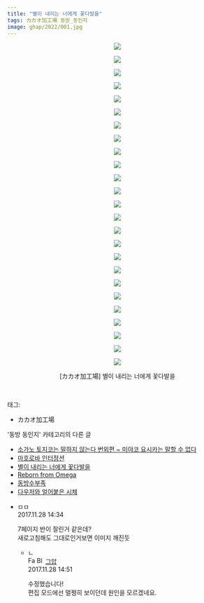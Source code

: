 ```yaml
---
title: "별이 내리는 너에게 꽃다발을"
tags: カカオ加工場 동방_동인지
image: ghap/2022/001.jpg
---
```

<div class="article">
<p style="text-align: center; clear: none; float: none;"><img src="{{ site.nasurl }}/ghap/2022/001.jpg"/></p>
<p style="text-align: center; clear: none; float: none;"><img src="{{ site.nasurl }}/ghap/2022/002.jpg"/></p>
<p style="text-align: center; clear: none; float: none;"><img src="{{ site.nasurl }}/ghap/2022/003.jpg"/></p>
<p style="text-align: center; clear: none; float: none;"><img src="{{ site.nasurl }}/ghap/2022/004.jpg"/></p>
<p style="text-align: center; clear: none; float: none;"><img src="{{ site.nasurl }}/ghap/2022/005.jpg"/></p>
<p style="text-align: center; clear: none; float: none;"><img src="{{ site.nasurl }}/ghap/2022/006.jpg"/></p>
<p style="text-align: center; clear: none; float: none;"><img src="{{ site.nasurl }}/ghap/2022/007.jpg"/></p>
<p style="text-align: center; clear: none; float: none;"><img src="{{ site.nasurl }}/ghap/2022/008.jpg"/></p>
<p style="text-align: center; clear: none; float: none;"><img src="{{ site.nasurl }}/ghap/2022/009.jpg"/></p>
<p style="text-align: center; clear: none; float: none;"><img src="{{ site.nasurl }}/ghap/2022/010.jpg"/></p>
<p style="text-align: center; clear: none; float: none;"><img src="{{ site.nasurl }}/ghap/2022/011.jpg"/></p>
<p style="text-align: center; clear: none; float: none;"><img src="{{ site.nasurl }}/ghap/2022/012.jpg"/></p>
<p style="text-align: center; clear: none; float: none;"><img src="{{ site.nasurl }}/ghap/2022/013.jpg"/></p>
<p style="text-align: center; clear: none; float: none;"><img src="{{ site.nasurl }}/ghap/2022/014.jpg"/></p>
<p style="text-align: center; clear: none; float: none;"><img src="{{ site.nasurl }}/ghap/2022/015.jpg"/></p>
<p style="text-align: center; clear: none; float: none;"><img src="{{ site.nasurl }}/ghap/2022/016.jpg"/></p>
<p style="text-align: center; clear: none; float: none;"><img src="{{ site.nasurl }}/ghap/2022/017.jpg"/></p>
<p style="text-align: center; clear: none; float: none;"><img src="{{ site.nasurl }}/ghap/2022/018.jpg"/></p>
<p style="text-align: center; clear: none; float: none;"><img src="{{ site.nasurl }}/ghap/2022/019.jpg"/></p>
<p style="text-align: center; clear: none; float: none;"><img src="{{ site.nasurl }}/ghap/2022/020.jpg"/></p>
<p style="text-align: center; clear: none; float: none;"><img src="{{ site.nasurl }}/ghap/2022/021.jpg"/></p>
<p style="text-align: center; clear: none; float: none;"><img src="{{ site.nasurl }}/ghap/2022/022.jpg"/></p>
<p style="text-align: center; clear: none; float: none;"><img src="{{ site.nasurl }}/ghap/2022/023.jpg"/></p>
<p style="text-align: center; clear: none; float: none;"><img src="{{ site.nasurl }}/ghap/2022/024.jpg"/></p>
<p style="text-align: center; clear: none; float: none;"><img src="{{ site.nasurl }}/ghap/2022/025.jpg"/></p>
<p style="text-align: center; clear: none; float: none;">[カカオ加工場] 별이 내리는 너에게 꽃다발을</p>
<p><br/></p>
</div><div class="tagTrail">
<p>태그: </p>
<ul>
<li>カカオ加工場</li>
</ul>
</div><div class="another">
<p>'동방 동인지' 카테고리의 다른 글</p>
<ul>
<li><a href="/2016-09-07-ghap_2027">소가노 토지코는 말하지 않는다 번외편 ~ 미야코 요시카는 말할 수 없다</a></li>
<li><a href="/2016-09-06-ghap_2025">마호로바 인터정션</a></li>
<li><a href="/2016-09-06-ghap_2022">별이 내리는 너에게 꽃다발을</a></li>
<li><a href="/2016-09-06-ghap_2021">Reborn from Omega</a></li>
<li><a href="/2016-09-06-ghap_2020">동방수부족</a></li>
<li><a href="/2016-09-06-ghap_2019">다우저와 얼어붙은 시체</a></li>
</ul>
</div><div class="cb_module cb_fluid">
<div class="cb_wrt cb_profile">
<div class="comment">
<ul>
<li class="cb_thumb_off" id="comment15139882">
<div class="cb_comment_area">
<div class="cb_info_area">
<div class="cb_section">
<span class="cb_nick_name">ㅁㅁ</span>
</div>
<div class="cb_section">
<span class="cb_date">2017.11.28 14:34 </span>
</div>
</div>
<div class="cb_dsc_comment">
<p class="cb_dsc">
											7페이지 반이 잘린거 같은데?<br/>
새로고침해도 그대로인거보면 이미지 깨진듯
										</p>
</div>
<ul>
<li class="cb_thumb_off" id="comment15139889">
<span class="cb_bu_subnode">ㄴ</span>
<div class="cb_comment_area">
<div class="cb_info_area">
<div class="cb_section">
<span class="cb_nick_name"><img alt="Favicon of https://ghaptouhou.tistory.com" height="16" onerror="this.onerror=null;this.parentNode.removeChild(this)" src="https://ghaptouhou.tistory.com/favicon.ico" width="16"/> <img alt="BlogIcon" height="16" onerror="this.parentNode.removeChild(this)" src="https://ghaptouhou.tistory.com/index.gif" width="16"/> <a href="https://ghaptouhou.tistory.com" onclick="return openLinkInNewWindow(this)"> 그압</a><span class="tistoryProfileLayerTrigger" onclick='TistoryProfile.show(event, this, {"title":"\uc800\uae30 \uc774\uac70 \ub098\uc911\uc5d0 \uc218\uc815 \uac00\ub2a5\ud558\ub098\uc694","url":"https:\/\/ghap.tistory.com","nickname":"\uadf8\uc555","items":[]}); return false;'></span></span>
</div>
<div class="cb_section">
<span class="cb_date">2017.11.28 14:51 </span>
</div>
</div>
<div class="cb_dsc_comment">
<p class="cb_dsc">
																수정했습니다!<br/>
편집 모드에선 멀쩡히 보이던데 원인을 모르겠네요.
															</p>
</div>
</div>
</li>
</ul>
</div></li>
</ul>
</div>
</div><!-- commentList close -->
</div>